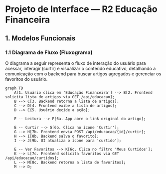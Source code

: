 # Projeto de Interface — R2 Educação Financeira

## 1. Modelos Funcionais

### 1.1 Diagrama de Fluxo (Fluxograma)

O diagrama a seguir representa o fluxo de interação do usuário para acessar, interagir (curtir) e visualizar o conteúdo educativo, detalhando a comunicação com o backend para buscar artigos agregados e gerenciar os favoritos do usuário.

```mermaid
graph TD
    A[1. Usuário clica em 'Educação Financeira'] --> B[2. Frontend solicita lista de artigos via GET /api/educacao];
    B --> C[3. Backend retorna a lista de artigos];
    C --> D[4. Frontend exibe a lista de artigos];
    D --> E{5. Usuário decide a ação};
    
    E -- Leitura --> F[6a. App abre o link original do artigo];
    
    E -- Curtir --> G[6b. Clica no ícone 'Curtir'];
    G --> H[7b. Frontend envia POST /api/educacao/{id}/curtir];
    H --> I[8b. Backend salva o favorito];
    I --> J[9b. UI atualiza o ícone para 'curtido'];
    
    E -- Ver Favoritos --> K[6c. Clica no filtro 'Meus Curtidos'];
    K --> L[7c. Frontend solicita favoritos via GET /api/educacao/curtidos];
    L --> M[8c. Backend retorna a lista de favoritos];
    M --> D;
